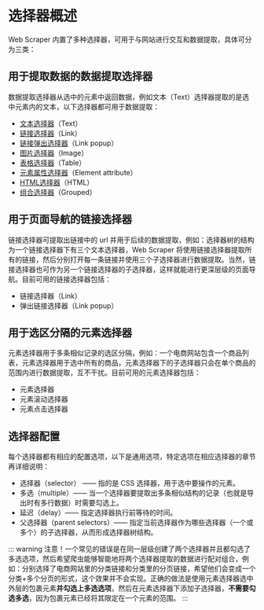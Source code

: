# 选择器概述
Web Scraper 内置了多种选择器，可用于与网站进行交互和数据提取，具体可分为三类：

## 用于提取数据的数据提取选择器
数据提取选择器从选中的元素中返回数据，例如文本（Text）选择器提取的是选中元素内的文本，以下选择器都可用于数据提取：
- [文本选择器](/tutorial/text-selector.html)（Text）
- [链接选择器](/tutorial/link-selector.html)（Link）
- [链接弹出选择器](/tutorial/link-popup-selector.html)（Link popup）
- [图片选择器](/tutorial/image-selector.html)（Image）
- [表格选择器](/tutorial/table-selector.html)（Table）
- [元素属性选择器](/tutorial/element-attribute-selector.html)（Element attribute）
- [HTML选择器](/tutorial/html-selector.html)（HTML）
- [组合选择器](/tutorial/grouped-selector.html)（Grouped）

## 用于页面导航的链接选择器
链接选择器可提取出链接中的 url 并用于后续的数据提取，例如：选择器树的结构为一个链接选择器下有三个文本选择器，Web Scraper 将使用链接选择器提取所有的链接，然后分别打开每一条链接并使用三个子选择器进行数据提取。当然，链接选择器也可作为另一个链接选择器的子选择器，这样就能进行更深层级的页面导航。目前可用的链接选择器包括：
- 链接选择器（Link）
- 弹出链接选择器（Link popup）

## 用于选区分隔的元素选择器
元素选择器用于多条相似记录的选区分隔，例如：一个电商网站包含一个商品列表，元素选择器用于选中所有的商品，元素选择器下的子选择器只会在单个商品的范围内进行数据提取，互不干扰。目前可用的元素选择器包括：
- 元素选择器
- 元素滚动选择器
- 元素点击选择器

## 选择器配置
每个选择器都有相应的配置选项，以下是通用选项，特定选项在相应选择器的章节再详细说明：
- 选择器（selector） —— 指的是 CSS 选择器，用于选中要操作的元素。
- 多选（multiple）—— 当一个选择器要提取出多条相似结构的记录（也就是导出时有多行数据）时需要勾选上。
- 延迟（delay）—— 指定选择器执行前等待的时间。
- 父选择器（parent selectors）—— 指定当前选择器作为哪些选择器（一个或多个）的子选择器，从而形成选择器树结构。

::: warning
注意！一个常见的错误是在同一层级创建了两个选择器并且都勾选了多选选项，然后希望爬虫能够智能地将两个选择器提取的数据进行配对组合，例如：分别选择了电商网站里的分类链接和分类里的分页链接，希望他们会变成一个分类+多个分页的形式，这个效果并不会实现。正确的做法是使用元素选择器选中外层的包裹元素**并勾选上多选选项**，然后在元素选择器下添加子选择器，**不需要勾选多选**，因为包裹元素已经将其限定在一个元素的范围。
:::
